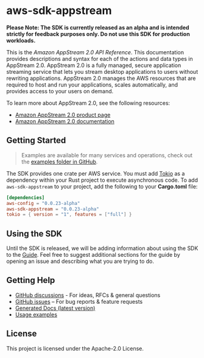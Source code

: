 # aws-sdk-appstream

**Please Note: The SDK is currently released as an alpha and is intended strictly for
feedback purposes only. Do not use this SDK for production workloads.**

This is the _Amazon AppStream 2.0 API Reference_. This documentation provides descriptions and syntax for each of the actions and data types in AppStream 2.0. AppStream 2.0 is a fully managed, secure application streaming service that lets you stream desktop applications to users without rewriting applications. AppStream 2.0 manages the AWS resources that are required to host and run your applications, scales automatically, and provides access to your users on demand.

To learn more about AppStream 2.0, see the following resources:
  - [Amazon AppStream 2.0 product page](http://aws.amazon.com/appstream2)
  - [Amazon AppStream 2.0 documentation](http://aws.amazon.com/documentation/appstream2)

## Getting Started

> Examples are available for many services and operations, check out the
> [examples folder in GitHub](https://github.com/awslabs/aws-sdk-rust/tree/main/sdk/examples).

The SDK provides one crate per AWS service. You must add [Tokio](https://crates.io/crates/tokio)
as a dependency within your Rust project to execute asynchronous code. To add `aws-sdk-appstream` to
your project, add the following to your **Cargo.toml** file:

```toml
[dependencies]
aws-config = "0.0.23-alpha"
aws-sdk-appstream = "0.0.23-alpha"
tokio = { version = "1", features = ["full"] }
```

## Using the SDK

Until the SDK is released, we will be adding information about using the SDK to the
[Guide](https://github.com/awslabs/aws-sdk-rust/blob/main/Guide.md). Feel free to suggest
additional sections for the guide by opening an issue and describing what you are trying to do.

## Getting Help

* [GitHub discussions](https://github.com/awslabs/aws-sdk-rust/discussions) - For ideas, RFCs & general questions
* [GitHub issues](https://github.com/awslabs/aws-sdk-rust/issues/new/choose) – For bug reports & feature requests
* [Generated Docs (latest version)](https://awslabs.github.io/aws-sdk-rust/)
* [Usage examples](https://github.com/awslabs/aws-sdk-rust/tree/main/sdk/examples)

## License

This project is licensed under the Apache-2.0 License.

